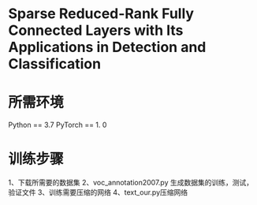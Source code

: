 # Sparse Reduced-Rank Fully Connected Layers with Its Applications in Detection and Classification

# 所需环境
Python == 3.7
PyTorch == 1. 0

# 训练步骤
1、下载所需要的数据集
2、voc_annotation2007.py 生成数据集的训练，测试，验证文件
3、训练需要压缩的网络
4、text_our.py压缩网络

